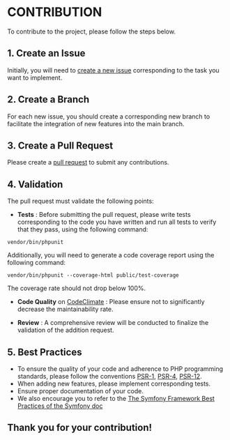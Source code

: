 # CONTRIBUTION

To contribute to the project, please follow the steps below.

## 1. Create an Issue<br>
   Initially, you will need to [create a new issue](https://github.com/HyacineAlnuma/PHP-P8/issues) corresponding to the task you want to implement.

## 2. Create a Branch<br>
   For each new issue, you should create a corresponding new branch to facilitate the integration of new features into the main branch.

## 3. Create a Pull Request<br>
   Please create a [pull request](https://github.com/HyacineAlnuma/PHP-P8/pulls) to submit any contributions.

## 4. Validation
   The pull request must validate the following points:
   * __Tests__ : Before submitting the pull request, please write tests corresponding to the code you have written and run all tests to verify that they pass, using the following command:
```
vendor/bin/phpunit
```
   Additionally, you will need to generate a code coverage report using the following command:
```
vendor/bin/phpunit --coverage-html public/test-coverage
```
   The coverage rate should not drop below 100%.
   
   * __Code Quality__ on [CodeClimate](https://codeclimate.com/github/HyacineAlnuma/PHP-P8) :  Please ensure not to significantly decrease the maintainability rate.
   
   * __Review__ : A comprehensive review will be conducted to finalize the validation of the addition request.

## 5. Best Practices
   * To ensure the quality of your code and adherence to PHP programming standards, please follow the conventions [PSR-1](https://www.php-fig.org/psr/psr-1/), [PSR-4](https://www.php-fig.org/psr/psr-4/), [PSR-12](https://www.php-fig.org/psr/psr-12/).
   * When adding new features, please implement corresponding tests.
   * Ensure proper documentation of your code.
   * We also encourage you to refer to the [The Symfony Framework Best Practices of the Symfony doc](https://symfony.com/doc/4.4/best_practices.html)

## Thank you for your contribution!
